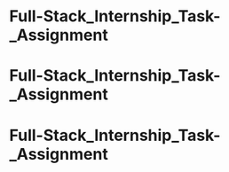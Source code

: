 # Full-Stack_Internship_Task-_Assignment
# Full-Stack_Internship_Task-_Assignment
# Full-Stack_Internship_Task-_Assignment
